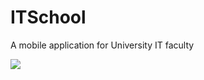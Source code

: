 # ITSchool
A mobile application for University IT faculty

<img src="https://firebasestorage.googleapis.com/v0/b/flutter-auth-85142.appspot.com/o/news%2F5401589.png
          "> 
